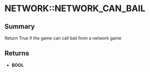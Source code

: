# NETWORK::NETWORK_CAN_BAIL

## Summary
Return True if the game can call bail from a network game

## Returns
* **BOOL**